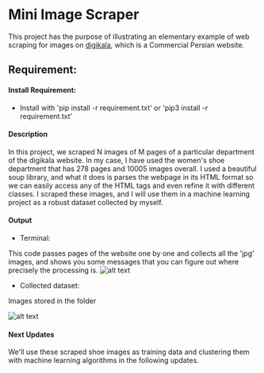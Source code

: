 # Mini Image Scraper
This project has the purpose of illustrating an elementary example of web scraping for images on [digikala](https://www.digikala.com), which is a Commercial Persian website.

## Requirement:
#### Install Requirement:
* Install with 'pip install -r requirement.txt' or 'pip3 install -r requirement.txt'

#### Description
In this project, we scraped N images of M pages of a particular department of the digikala website. In my case, I have used the women's shoe department that has 278 pages and 10005 images overall. I used a beautiful soup library, and what it does is parses the webpage in its HTML format so we can easily access any of the HTML tags and even refine it with different classes.
I scraped these images, and I will use them in a machine learning project as a robust dataset collected by myself.

#### Output

* Terminal:

This code passes pages of the website one by one and collects all the 'jpg' images, and shows you some messages that you can figure out where precisely the processing is.
![alt text](https://github.com/mahsa-pam/Creating-Dataset-Out-of-Web-Scraped-Images/blob/main/screen%20shots/output.PNG)

* Collected dataset:

Images stored in the folder 

![alt text](https://github.com/mahsa-pam/Creating-Dataset-Out-of-Web-Scraped-Images/blob/main/screen%20shots/shoes.PNG)

#### Next Updates
We'll use these scraped shoe images as training data and clustering them with machine learning algorithms in the following updates.